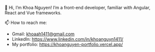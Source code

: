👋 Hi, I’m Khoa Nguyen! I’m a front-end developer, familiar with Angular, React and Vue frameworks.

📫 How to reach me:
  - Gmail: khoaah1411@gmail.com
  - LinkedIn: https://www.linkedin.com/in/khoanguyn1411/
  - My portfolio: https://khoanguyen-portfolio.vercel.app/

<!---
khoanguyn1411/khoanguyn1411 is a ✨ special ✨ repository because its `README.md` (this file) appears on your GitHub profile.
You can click the Preview link to take a look at your changes.
--->
